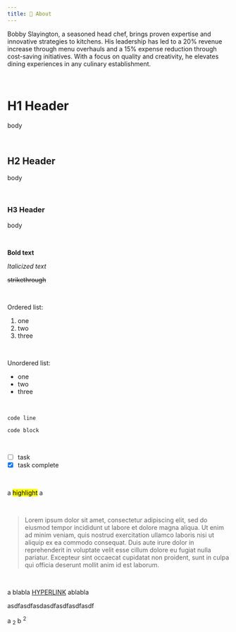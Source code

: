 ```yaml
---
title: 📝 About
---
```

Bobby Slayington, a seasoned head chef, brings proven expertise and innovative strategies to kitchens. His leadership has led to a 20% revenue increase through menu overhauls and a 15% expense reduction through cost-saving initiatives. With a focus on quality and creativity, he elevates dining experiences in any culinary establishment.

<br>

# H1 Header
body

<br>

## H2 Header
body

<br>

### H3 Header
body

<br>

**Bold text**

*Italicized text*

~~strikethrough~~

<br>

Ordered list:
1. one
2. two
3. three

<br>

Unordered list:
- one
- two
- three

<br>

`code line`

```
code block
```

<br>

- [ ] task
- [x] task complete

<br>

a <mark> highlight</mark> a

<br>

> Lorem ipsum dolor sit amet, consectetur adipiscing elit, sed do eiusmod tempor incididunt ut labore et dolore magna aliqua. Ut enim ad minim veniam, quis nostrud exercitation ullamco laboris nisi ut aliquip ex ea commodo consequat. Duis aute irure dolor in reprehenderit in voluptate velit esse cillum dolore eu fugiat nulla pariatur. Excepteur sint occaecat cupidatat non proident, sunt in culpa qui officia deserunt mollit anim id est laborum.

<br>

a blabla [HYPERLINK](http://google.com) ablabla 

asdfasdfasdasdfasdfasdfasdf

a <sub>2</sub>
b <sup>2</sup>